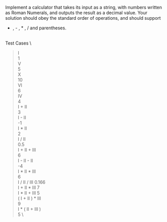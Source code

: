 Implement a calculator that takes its input as a string, with numbers written as Roman Numerals, and outputs
the result as a decimal value. Your solution should obey the standard order of operations, and should support
+ , - , * , / and parentheses.

\
Test Cases
\
> I
\
1
\
> V
\
5
\
> X
\
10
\
> VI
\
6
\
> IV
\
4
\
> I + II
\
3
\
> I - II
\
-1
\
> I * II
\
2
\
> I / II
\
0.5
\
> I + II + III
\
6
\
> I - II - II
\
-4
\
> I * II * III
\
6
\
I / II / III
> 0.166
\
I + II * III
> 7
\
> I * II + III
5
\
> ( I + II ) * III
\
9
\
> I * ( II + III )
\
5
\